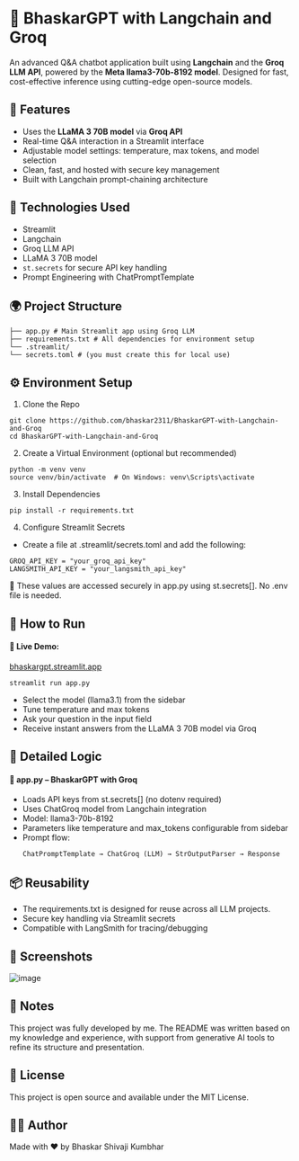 # 🦙 BhaskarGPT with Langchain and Groq

An advanced Q&A chatbot application built using **Langchain** and the **Groq LLM API**, powered by the **Meta llama3-70b-8192 model**. Designed for fast, cost-effective inference using cutting-edge open-source models.


## 📌 Features
* Uses the **LLaMA 3 70B model** via **Groq API**
* Real-time Q&A interaction in a Streamlit interface
* Adjustable model settings: temperature, max tokens, and model selection
* Clean, fast, and hosted with secure key management
* Built with Langchain prompt-chaining architecture
  
## 🧠 Technologies Used
* Streamlit
* Langchain
* Groq LLM API
* LLaMA 3 70B model
* `st.secrets` for secure API key handling
* Prompt Engineering with ChatPromptTemplate

## 🌍 Project Structure
```
├── app.py # Main Streamlit app using Groq LLM
├── requirements.txt # All dependencies for environment setup
└── .streamlit/
└── secrets.toml # (you must create this for local use)
```

## ⚙️ Environment Setup
1. Clone the Repo
```
git clone https://github.com/bhaskar2311/BhaskarGPT-with-Langchain-and-Groq
cd BhaskarGPT-with-Langchain-and-Groq
```
2. Create a Virtual Environment (optional but recommended)
```
python -m venv venv
source venv/bin/activate  # On Windows: venv\Scripts\activate
```
3. Install Dependencies
```
pip install -r requirements.txt
```
4. Configure Streamlit Secrets
  * Create a file at .streamlit/secrets.toml and add the following:
```
GROQ_API_KEY = "your_groq_api_key"
LANGSMITH_API_KEY = "your_langsmith_api_key"
```
🔐 These values are accessed securely in app.py using st.secrets[]. No .env file is needed.

## 🚀 How to Run
#### 🚀 Live Demo: 
[bhaskargpt.streamlit.app](https://bhaskargpt.streamlit.app/)
```
streamlit run app.py
```
* Select the model (llama3.1) from the sidebar
* Tune temperature and max tokens
* Ask your question in the input field
* Receive instant answers from the LLaMA 3 70B model via Groq

## 📝 Detailed Logic
#### 🔹 app.py – BhaskarGPT with Groq
* Loads API keys from st.secrets[] (no dotenv required)
* Uses ChatGroq model from Langchain integration
* Model: llama3-70b-8192
* Parameters like temperature and max_tokens configurable from sidebar
* Prompt flow:
  ```
  ChatPromptTemplate → ChatGroq (LLM) → StrOutputParser → Response
  ```

## 📦 Reusability
* The requirements.txt is designed for reuse across all LLM projects.
* Secure key handling via Streamlit secrets
* Compatible with LangSmith for tracing/debugging


## 📸 Screenshots
![image](https://github.com/user-attachments/assets/514d591e-258a-424d-9b03-1c08e6c3a3bb)

## 📝 Notes
This project was fully developed by me. The README was written based on my knowledge and experience, with support from generative AI tools to refine its structure and presentation.

## 📄 License
This project is open source and available under the MIT License.

## 🙋‍♂️ Author
Made with ❤️ by Bhaskar Shivaji Kumbhar









